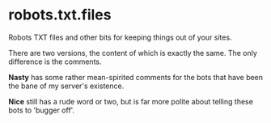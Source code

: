 # robots.txt.files
Robots TXT files and other bits for keeping things out of your sites.

There are two versions, the content of which is exactly the same.  The only difference is the comments.

**Nasty** has some rather mean-spirited comments for the bots that have been the bane of my server's existence.

**Nice** still has a rude word or two, but is far more polite about telling these bots to 'bugger off'.
